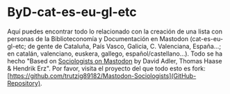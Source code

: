 # ByD-cat-es-eu-gl-etc

Aquí puedes encontrar todo lo relacionado con la creación de una lista con personas de la Biblioteconomía y Documentación en Mastodon (cat-es-eu-gl-etc; de gente de Cataluña, País Vasco, Galicia, C. Valenciana, España...; en catalán, valenciano, euskera, gallego, español/castellano...). Todo se ha hecho "Based on [Sociologists on Mastodon](https://trutzig89182.github.io/Mastodon-Sociologists/) by David Adler, Thomas Haase & Hendrik Erz". Por favor, visita el proyecto del que todo esto es fork: [https://github.com/trutzig89182/Mastodon-Sociologists](GitHub-Repository).
